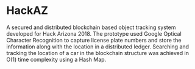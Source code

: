 # HackAZ

A secured and distributed blockchain based object tracking system developed for Hack Arizona 2018. The prototype used Google 
Optical Character Recognition to capture license plate numbers and store the information along with the location in a 
distributed ledger. Searching and tracking the location of a car in the blockchain structure was achieved in O(1) time 
complexity using a Hash Map.
